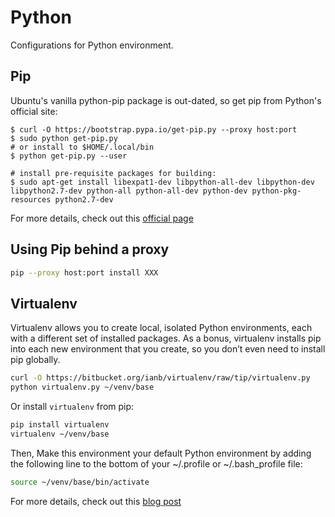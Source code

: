 # Python

Configurations for Python environment.

## Pip

Ubuntu's vanilla python-pip package is out-dated, so get pip from Python's official site:

```text
$ curl -O https://bootstrap.pypa.io/get-pip.py --proxy host:port
$ sudo python get-pip.py
# or install to $HOME/.local/bin
$ python get-pip.py --user

# install pre-requisite packages for building:
$ sudo apt-get install libexpat1-dev libpython-all-dev libpython-dev libpython2.7-dev python-all python-all-dev python-dev python-pkg-resources python2.7-dev
```

For more details, check out this [official page](https://pip.pypa.io/en/latest/installing.html#install-pip)

## Using Pip behind a proxy

```sh
pip --proxy host:port install XXX
```

## Virtualenv

Virtualenv allows you to create local, isolated Python environments, each with a different set of installed packages. As a bonus, virtualenv installs pip into each new environment that you create, so you don’t even need to install pip globally.

```sh
curl -O https://bitbucket.org/ianb/virtualenv/raw/tip/virtualenv.py
python virtualenv.py ~/venv/base
```

Or install `virtualenv` from pip:

```sh
pip install virtualenv
virtualenv ~/venv/base
```

Then, Make this environment your default Python environment by adding the following line to the bottom of your ~/.profile or ~/.bash_profile file:

```sh
source ~/venv/base/bin/activate
```

For more details, check out this [blog post](http://dubroy.com/blog/so-you-want-to-install-a-python-package/#the-better-way)
